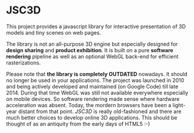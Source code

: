 # JSC3D
This project provides a javascript library for interactive presentation of 3D models and tiny scenes on web pages. 

The library is not an all-purpose 3D engine but especially designed for **design sharing** and **product exhibition**. It is built on a pure **software rendering** pipeline as well as an optional WebGL back-end for efficient rasterizations.

Please note that **the library is completely OUTDATED** nowadays. It should no longer be used in your applications. The project was launched in 2010 and being actively developed and maintained (on Google Code) till late 2014. During that time WebGL was still not available everywhere especially on mobile devices. So software rendering made sense where hardware acceleration was absent. Today, the mordern browsers have been a light-year distant from that point. _JSC3D_ is really old-fashioned and there are much better choices to develop online 3D applications. This should be thought of as an antiquity from the early days of HTML5 :-)
